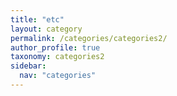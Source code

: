 ```yaml
---
title: "etc"
layout: category
permalink: /categories/categories2/
author_profile: true
taxonomy: categories2
sidebar:
  nav: "categories"
---
```

